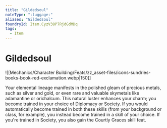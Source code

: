 ```yaml
---
title: "Gildedsoul"
noteType: ":luggage:"
aliases: "Gildedsoul"
foundryId: Item.CyzV38P7RjdGdMDq
tags:
  - Item
---
```


# Gildedsoul
![[Mechanics/Character Building/Feats/zz_asset-files/icons-sundries-books-book-red-exclamation.webp|150]]

Your elemental lineage manifests in the polished gleam of precious metals, such as silver and gold, or even rare and valuable skymetals like adamantine or orichalcum. This natural luster enhances your charm; you become trained in your choice of Diplomacy or Society. If you would automatically become trained in both these skills (from your background or class, for example), you instead become trained in a skill of your choice. If you're trained in Society, you also gain the Courtly Graces skill feat.
